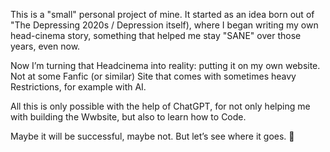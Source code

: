 This is a "small" personal project of mine. It started as an idea born out of "The Depressing 2020s / Depression itself), where I began writing my own head-cinema story, something that helped me stay "SANE" over those years, even now.

Now I’m turning that Headcinema into reality: putting it on my own website. Not at some Fanfic (or similar) Site that comes with sometimes heavy Restrictions, for example with AI. 

All this is only possible with the help of ChatGPT, for not only helping me with building the Wwbsite, but also to learn how to Code.

Maybe it will be successful, maybe not. But let’s see where it goes. 🙂

